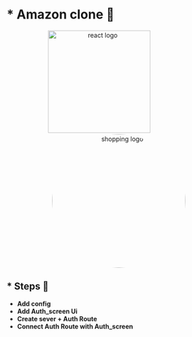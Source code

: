 # \* Amazon clone 🛒

<div align="center">
    <img src="https://user-images.githubusercontent.com/114832629/230302399-5d8f34e7-bfc5-4597-8fff-6293044f47bd.png" alt="react logo" width=230> 
    &emsp;&emsp;&emsp;&emsp;&emsp;&emsp;
    <img src="https://1000logos.net/wp-content/uploads/2016/10/Amazon-Logo.png" alt="shopping logo" width="300px" height="auto" style="border-radius:50%"> 
</div>

## \* Steps 🐾

- <b> Add config
- <b> Add Auth_screen Ui
- <b> Create sever + Auth Route
- <b> Connect Auth Route with Auth_screen
